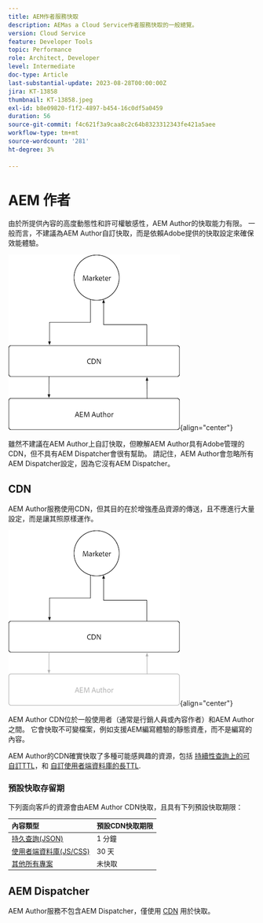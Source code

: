 ```yaml
---
title: AEM作者服務快取
description: AEMas a Cloud Service作者服務快取的一般總覽。
version: Cloud Service
feature: Developer Tools
topic: Performance
role: Architect, Developer
level: Intermediate
doc-type: Article
last-substantial-update: 2023-08-28T00:00:00Z
jira: KT-13858
thumbnail: KT-13858.jpeg
exl-id: b8e09820-f1f2-4897-b454-16c0df5a0459
duration: 56
source-git-commit: f4c621f3a9caa8c2c64b8323312343fe421a5aee
workflow-type: tm+mt
source-wordcount: '281'
ht-degree: 3%

---
```


# AEM 作者

由於所提供內容的高度動態性和許可權敏感性，AEM Author的快取能力有限。 一般而言，不建議為AEM Author自訂快取，而是依賴Adobe提供的快取設定來確保效能體驗。

![AEM作者快取概觀圖表](./assets/author/author-all.png){align="center"}

雖然不建議在AEM Author上自訂快取，但瞭解AEM Author具有Adobe管理的CDN，但不具有AEM Dispatcher會很有幫助。 請記住，AEM Author會忽略所有AEM Dispatcher設定，因為它沒有AEM Dispatcher。

## CDN

AEM Author服務使用CDN，但其目的在於增強產品資源的傳送，且不應進行大量設定，而是讓其照原樣運作。

![AEM發佈快取概觀圖表](./assets/author/author-cdn.png){align="center"}

AEM Author CDN位於一般使用者（通常是行銷人員或內容作者）和AEM Author之間。 它會快取不可變檔案，例如支援AEM編寫體驗的靜態資產，而不是編寫的內容。

AEM Author的CDN確實快取了多種可能感興趣的資源，包括 [持續性查詢上的可自訂TTL](https://experienceleague.adobe.com/docs/experience-manager-cloud-service/content/headless/graphql-api/persisted-queries.html?author-instances)，和 [自訂使用者端資料庫的長TTL](https://experienceleague.adobe.com/docs/experience-manager-cloud-service/content/implementing/content-delivery/caching.html#client-side-libraries).

### 預設快取存留期

下列面向客戶的資源會由AEM Author CDN快取，且具有下列預設快取期限：

| 內容類型 | 預設CDN快取期限 |
|:------------ |:---------- |
| [持久查詢(JSON)](https://experienceleague.adobe.com/docs/experience-manager-cloud-service/content/headless/graphql-api/persisted-queries.html?author-instances) | 1 分鐘 |
| [使用者端資料庫(JS/CSS)](https://experienceleague.adobe.com/docs/experience-manager-cloud-service/content/implementing/content-delivery/caching.html#client-side-libraries) | 30 天 |
| [其他所有專案](https://experienceleague.adobe.com/docs/experience-manager-cloud-service/content/implementing/content-delivery/caching.html#other-content) | 未快取 |


## AEM Dispatcher

AEM Author服務不包含AEM Dispatcher，僅使用 [CDN](#cdn) 用於快取。
